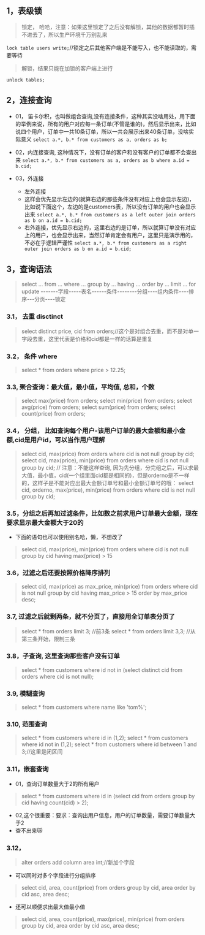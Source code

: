 ## 1，表级锁
> 锁定， 哈哈，注意：如果这里锁定了之后没有解锁，其他的数据都暂时插不进去了，所以生产环境千万别乱来

`lock table users write;`//锁定之后其他客户端是不能写入，也不能读取的，需要等待

> 解锁，结果只能在加锁的客户端上进行

`unlock tables;`

## 2，连接查询

* 01， 笛卡尔积，也叫做组合查询,没有连接条件，这种其实没啥用处，用下面的举例来说，所有的用户对应每一条订单(不管是谁的)，然后显示出来，比如说四个用户，订单中一共10条订单，所以一共会展示出来40条订单，没啥实际意义
`select a.*, b.* from customers as a, orders as b;`

* 02，内连接查询, 这种情况下，没有订单的客户和没有客户的订单都不会查出来
`select a.*, b.* from customers as a, orders as b where a.id = b.cid;`


* 03，外连接
    * 左外连接 
    * 这样会优先显示左边的(就算右边的那些条件没有对应上也会显示左边)，比如说下面这个，左边的是customers表，所以没有订单的用户也会显示出来
    `select a.*, b.* from customers as a left outer join orders as b on a.id = b.cid;`
    * 右外连接，优先显示右边的，这里右边的是订单，所以就算订单没有对应上的用户，也会显示出来，当然订单肯定会有用户，这里只是演示用的，不必在乎逻辑严谨性
    `select a.*, b.* from customers as a right outer join orders as b on a.id = b.cid;`

## 3，查询语法
> select ... from ... where ... group by ... having ... order by ... limit ... for update
>-------字段-----表名------条件--------分组----组内条件----排序---分页----锁定

### 3.1， 去重 disctinct
> select distinct price, cid from orders;//这个是对组合去重，而不是对单一字段去重，这里代表是价格和cid都是一样的话算是重复

### 3.2， 条件 where
> select * from orders where price > 12.25;

### 3.3, 聚合查询：最大值，最小值，平均值, 总和，个数
> select max(price) from orders;
> select min(price) from orders;
> select avg(price) from orders;
> select sum(price) from orders;
> select count(price) from orders;

### 3.4， 分组， 比如查询每个用户-该用户订单的最大金额和最小金额,cid是用户id，可以当作用户理解
> select cid, max(price) from orders where cid is not null group by cid;
> select cid, max(price), min(price) from orders where cid is not null  group by cid;
// 注意：不能这样查询, 因为先分组，分完组之后，可以求最大值，最小值，cid(一个组里面cid都是相同的)，但是orderno是不一样的，这样子是不能对应出最大金额订单号和最小金额订单号的哦：
select cid, orderno, max(price), min(price) from orders where cid is not null  group by cid;

### 3.5，分组之后再加过滤条件，比如数之前求用户订单最大金额，现在要求显示最大金额大于20的

* 下面的语句也可以使用别名哈，懒，不想改了
> select cid, max(price), min(price) from orders where cid is not null  group by cid having max(price) > 15

### 3.6，过滤之后还要按照价格降序排列
> select cid, max(price) as max_price, min(price) from orders where cid is not null  group by cid having max_price > 15 order by max_price desc;

### 3.7, 过滤之后就剩两条，就不分页了，直接用全订单表分页了
> select * from orders limit 3; //前3条
> select * from orders limit 3,3; //从第三条开始，限制三条

### 3.8，子查询, 这里查询那些客户没有订单
> select * from customers where id not in (select distinct cid from orders where cid is not null);

### 3.9, 模糊查询
> select * from customers where name like 'tom%';

### 3.10, 范围查询
> select * from customers where id in (1,2);
> select * from customers where id not in (1,2);
> select * from customers where id between 1 and 3;//这里是闭区间

### 3.11，嵌套查询 
* 01，查询订单数量大于2的所有用户
> select * from customers where id in (select cid from orders group by cid having count(cid) > 2);
* 02,这个很重要：要求：查询出用户信息，用户的订单数量，需要订单数量大于2
* 查不出来😿
> 

### 3.12， 
> alter orders add column area int;//新加个字段
* 可以同时对多个字段进行分组排序
> select cid, area, count(price) from orders group by cid, area order by cid asc, area desc;
* 还可以顺便求出最大值最小值
> select cid, area, count(price), max(price), min(price) from orders group by cid, area order by cid asc, area desc;



